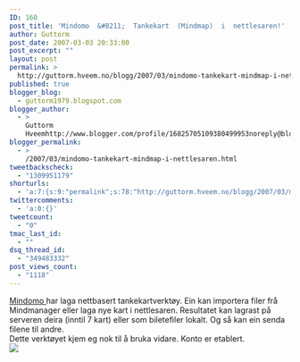 ```yaml
---
ID: 160
post_title: 'Mindomo  &#8211;  Tankekart  (Mindmap)  i  nettlesaren!'
author: Guttorm
post_date: 2007-03-03 20:33:00
post_excerpt: ""
layout: post
permalink: >
  http://guttorm.hveem.no/blogg/2007/03/mindomo-tankekart-mindmap-i-nettlesaren/
published: true
blogger_blog:
  - guttorm1979.blogspot.com
blogger_author:
  - >
    Guttorm
    Hveemhttp://www.blogger.com/profile/16825705109380499953noreply@blogger.com
blogger_permalink:
  - >
    /2007/03/mindomo-tankekart-mindmap-i-nettlesaren.html
tweetbackscheck:
  - "1309951179"
shorturls:
  - 'a:7:{s:9:"permalink";s:78:"http://guttorm.hveem.no/blogg/2007/03/mindomo-tankekart-mindmap-i-nettlesaren/";s:7:"tinyurl";s:25:"http://tinyurl.com/akcedv";s:4:"isgd";s:17:"http://is.gd/hLWl";s:5:"bitly";s:19:"http://bit.ly/11A6v";s:5:"snipr";s:22:"http://snipr.com/azk8t";s:5:"snurl";s:22:"http://snurl.com/azk8t";s:7:"snipurl";s:24:"http://snipurl.com/azk8t";}'
twittercomments:
  - 'a:0:{}'
tweetcount:
  - "0"
tmac_last_id:
  - ""
dsq_thread_id:
  - "349483332"
post_views_count:
  - "1118"
---
```

<a href="http://www.mindomo.com/mindomo.php">Mindomo </a>har laga nettbasert tankekartverktøy. Ein kan importera filer frå Mindmanager eller laga nye kart i nettlesaren. Resultatet kan lagrast på serveren deira (inntil 7 kart) eller som biletefiler lokalt. Og så kan ein senda filene til andre.<br />Dette verktøyet kjem eg nok til å bruka vidare. Konto er etablert.<br /><img src="http://guttorm.hveem.no/blogg/mindomo.jpg" border="0" />